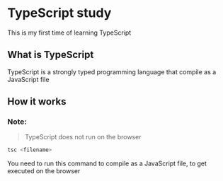 # TypeScript study

This is my first time of learning TypeScript

## What is TypeScript

TypeScript is a strongly typed programming language that compile as a JavaScript file

## How it works

### Note:

> TypeScript does not run on the browser

```sh
tsc <filename>
```

You need to run this command to compile as a JavaScript file, to get executed on the browser
